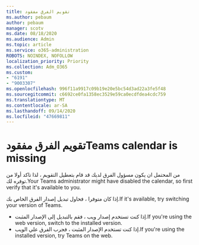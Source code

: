 ```yaml
---
title: تقويم الفرق مفقود
ms.author: pebaum
author: pebaum
manager: scotv
ms.date: 08/18/2020
ms.audience: Admin
ms.topic: article
ms.service: o365-administration
ROBOTS: NOINDEX, NOFOLLOW
localization_priority: Priority
ms.collection: Adm_O365
ms.custom:
- "6191"
- "9003307"
ms.openlocfilehash: 996f11a9917c09b19e20e5bc54d3ad22a3fe5f48
ms.sourcegitcommit: c6692ce0fa1358ec3529e59ca0ecdfdea4cdc759
ms.translationtype: MT
ms.contentlocale: ar-SA
ms.lasthandoff: 09/14/2020
ms.locfileid: "47669811"
---
```

# <a name="teams-calendar-is-missing"></a><span data-ttu-id="10174-102">تقويم الفرق مفقود</span><span class="sxs-lookup"><span data-stu-id="10174-102">Teams calendar is missing</span></span>

<span data-ttu-id="10174-103">من المحتمل ان يكون مسؤول الفرق لديك قد قام بتعطيل التقويم ، لذا تاكد أولا من توفره لك.</span><span class="sxs-lookup"><span data-stu-id="10174-103">Your Teams administrator might have disabled the calendar, so first verify that it's available to you.</span></span>

<span data-ttu-id="10174-104">إذا كان متوفرا ، فحاول تبديل إصدار الفرق الخاص بك.</span><span class="sxs-lookup"><span data-stu-id="10174-104">If it's available, try switching your version of Teams.</span></span>

- <span data-ttu-id="10174-105">إذا كنت تستخدم إصدار ويب ، فقم بالتبديل إلى الإصدار المثبت.</span><span class="sxs-lookup"><span data-stu-id="10174-105">If you're using the web version, switch to the installed version.</span></span>
- <span data-ttu-id="10174-106">إذا كنت تستخدم الإصدار المثبت ، فجرب الفرق علي الويب.</span><span class="sxs-lookup"><span data-stu-id="10174-106">If you're using the installed version, try Teams on the web.</span></span>